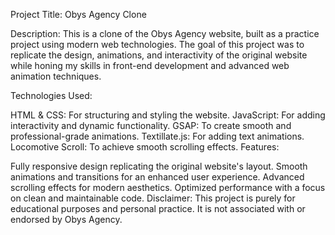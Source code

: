 Project Title:
Obys Agency Clone

Description:
This is a clone of the Obys Agency website, built as a practice project using modern web technologies. The goal of this project was to replicate the design, animations, and interactivity of the original website while honing my skills in front-end development and advanced web animation techniques.

Technologies Used:

HTML & CSS: For structuring and styling the website.
JavaScript: For adding interactivity and dynamic functionality.
GSAP: To create smooth and professional-grade animations.
Textillate.js: For adding text animations.
Locomotive Scroll: To achieve smooth scrolling effects.
Features:

Fully responsive design replicating the original website's layout.
Smooth animations and transitions for an enhanced user experience.
Advanced scrolling effects for modern aesthetics.
Optimized performance with a focus on clean and maintainable code.
Disclaimer:
This project is purely for educational purposes and personal practice. It is not associated with or endorsed by Obys Agency.